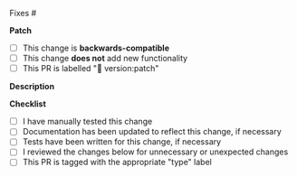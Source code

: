 
Fixes #

**Patch**

- [ ] This change is **backwards-compatible**
- [ ] This change **does not** add new functionality
- [ ] This PR is labelled "🙈 version:patch"

**Description**



**Checklist**

- [ ] I have manually tested this change
- [ ] Documentation has been updated to reflect this change, if necessary
- [ ] Tests have been written for this change, if necessary
- [ ] I reviewed the changes below for unnecessary or unexpected changes
- [ ] This PR is tagged with the appropriate "type" label
